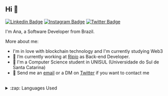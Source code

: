 ## Hi 👋

[![Linkedin Badge](https://img.shields.io/badge/-LinkedIn-blue?style=flat-square&logo=Linkedin&logoColor=white&link=https://www.linkedin.com/in/anajuliabit/)](https://www.linkedin.com/in/anajuliabit/)
[![Instagram Badge](https://img.shields.io/badge/-Instagram-purple?style=flat-square&logo=Instagram&logoColor=white&link=https://www.instagram.com/anajuliabit/)](https://www.instagram.com/anajuliabit/)
[![Twitter Badge](https://img.shields.io/badge/-Twitter-1DA1F2?style=flat-square&logo=twitter&logoColor=white&link=https://www.twitter.com/anajuliadev)](https://www.twitter.com/anajuliadev)

I'm Ana, a Software Developer from Brazil.

More about me:
- I'm in love with blockchain technology and I'm currently studying Web3
- :rocket: I’m currently working at [Ripio](https://www.ripio.com/) as Back-end Developer.
- :school: I'm a Computer Science student in UNISUL (Universidade do Sul de Santa Catarina)
- :email: Send me an [email](mailto:anajuliabit@gmail.com) or a DM on [Twitter](https://www.twitter.com/anajuliabit) if you want to contact me 
<br/>

<details>
  <summary>:zap: Languages Used</summary>
  <img src="https://github-readme-stats.vercel.app/api/top-langs/?username=anajuliabit&layout=compact&bg_color=ffffff&text_color=333333">
</details>
<br/>
